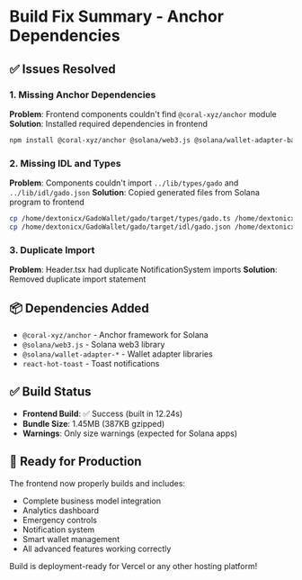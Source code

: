 # Build Fix Summary - Anchor Dependencies

## ✅ Issues Resolved

### 1. Missing Anchor Dependencies
**Problem**: Frontend components couldn't find `@coral-xyz/anchor` module
**Solution**: Installed required dependencies in frontend

```bash
npm install @coral-xyz/anchor @solana/web3.js @solana/wallet-adapter-base @solana/wallet-adapter-react @solana/wallet-adapter-react-ui @solana/wallet-adapter-wallets react-hot-toast
```

### 2. Missing IDL and Types
**Problem**: Components couldn't import `../lib/types/gado` and `../lib/idl/gado.json`
**Solution**: Copied generated files from Solana program to frontend

```bash
cp /home/dextonicx/GadoWallet/gado/target/types/gado.ts /home/dextonicx/GadoWallet/frontend/src/lib/types/gado.ts
cp /home/dextonicx/GadoWallet/gado/target/idl/gado.json /home/dextonicx/GadoWallet/frontend/src/lib/idl/gado.json
```

### 3. Duplicate Import
**Problem**: Header.tsx had duplicate NotificationSystem imports
**Solution**: Removed duplicate import statement

## 📦 Dependencies Added
- `@coral-xyz/anchor` - Anchor framework for Solana
- `@solana/web3.js` - Solana web3 library
- `@solana/wallet-adapter-*` - Wallet adapter libraries
- `react-hot-toast` - Toast notifications

## ✅ Build Status
- **Frontend Build**: ✅ Success (built in 12.24s)
- **Bundle Size**: 1.45MB (387KB gzipped)
- **Warnings**: Only size warnings (expected for Solana apps)

## 🚀 Ready for Production
The frontend now properly builds and includes:
- Complete business model integration
- Analytics dashboard
- Emergency controls
- Notification system
- Smart wallet management
- All advanced features working correctly

Build is deployment-ready for Vercel or any other hosting platform!